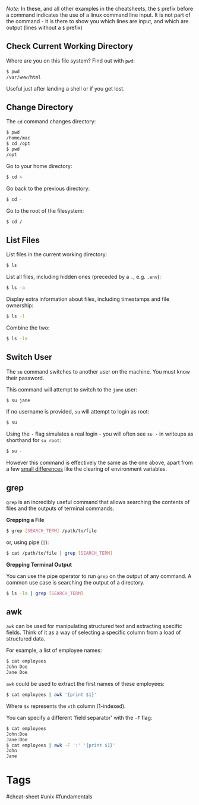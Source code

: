 

*Note*: In these, and all other examples in the cheatsheets, the `$` prefix before a command indicates the use of a linux command line input. It is not part of the command - it is there to show you which lines are input, and which are output (lines without a `$` prefix)

## Check Current Working Directory

Where are you on this file system? Find out with `pwd`:

```bash
$ pwd
/var/www/html
```

Useful just after landing a shell or if you get lost.

## Change Directory

The `cd` command changes directory:

```bash
$ pwd
/home/mac
$ cd /opt
$ pwd
/opt
```

Go to your home directory:

```bash
$ cd ~
```

Go back to the previous directory:

```bash
$ cd -
```

Go to the root of the filesystem:

```bash
$ cd /
```

## List Files

List files in the current working directory:

```bash
$ ls
```

List all files, including hidden ones (preceded by a `.`, e.g. `.env`):

```bash
$ ls -a
```

Display extra information about files, including timestamps and file ownership:

```bash
$ ls -l
```

Combine the two:

```bash
$ ls -la
```

## Switch User

The `su` command switches to another user on the machine. You must know their password.

This command will attempt to switch to the `jane` user:

```bash
$ su jane
```

If no username is provided, `su` will attempt to login as root:

```bash
$ su
```

Using the `-` flag simulates a real login - you will often see `su -` in writeups as shorthand for `su root`:

```bash
$ su -
```

However this command is effectively the same as the one above, apart from a few [small differences](https://unix.stackexchange.com/questions/15611/what-is-the-difference-between-su-and-su-root) like the clearing of environment variables.

## grep

`grep` is an incredibly useful command that allows searching the contents of files and the outputs of terminal commands. 

**Grepping a File**

```bash
$ grep [SEARCH_TERM] /path/to/file
```

or, using pipe (`|`):

```bash
$ cat /path/to/file | grep [SEARCH_TERM]
```

**Grepping Terminal Output**

You can use the pipe operator to run `grep` on the output of any command. A common use case is searching the output of a directory.

```bash
$ ls -la | grep [SEARCH_TERM]
```

## awk
`awk` can be used for manipulating structured text and extracting specific fields. Think of it as a way of selecting a specific column from a load of structured data.

For example, a list of employee names:

```bash
$ cat employees
John Doe
Jane Doe
```

`awk` could be used to extract the first names of these employees:

```bash
$ cat employees | awk '{print $1}'
```

Where `$x` represents the `xth` column (1-indexed).

You can specify a different 'field separator' with the `-F` flag:

```bash
$ cat employees
John:Doe
Jane:Doe
$ cat employees | awk -F ':' '{print $1}'
John
Jane
```

# Tags

#cheat-sheet #unix #fundamentals